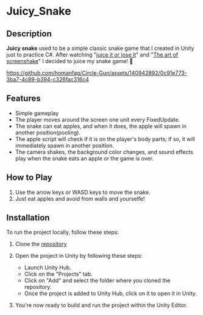 # Juicy_Snake

## Description
**Juicy snake** used to be a simple classic snake game that I created in Unity just to practice C#. After watching "[juice it or lose it](https://www.youtube.com/watch?v=Fy0aCDmgnxg)" and "[The art of screenshake](https://youtu.be/AJdEqssNZ-U?si=aoTaZvNE6rFdv6ek)" I decided to juice my snake game! :tropical_drink:	




https://github.com/homanfag/Circle-Gun/assets/140942892/0c91e773-3ba7-4c89-b394-c326fac316c4





## Features

- Simple gameplay
- The player moves around the screen one unit every FixedUpdate.
- The snake can eat apples, and when it does, the apple will spawn in another position(pooling).
- The apple script will check if it is on the player's body parts; if so, it will immediately spawn in another position.
- The camera shakes, the background color changes, and sound effects play when the snake eats an apple or the game is over.

## How to Play

1. Use the arrow keys or WASD keys to move the snake.
2. Just eat apples and avoid from walls and yourselfe!

## Installation

To run the project locally, follow these steps:

1. Clone the [repository](https://github.com/homanfag/Juicy_snake/)

2. Open the project in Unity by following these steps:
   - Launch Unity Hub.
   - Click on the "Projects" tab.
   - Click on "Add" and select the folder where you cloned the repository.
   - Once the project is added to Unity Hub, click on it to open it in Unity.

3. You're now ready to build and run the project within the Unity Editor.
